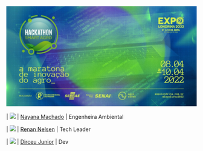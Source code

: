 <img src="https://raw.githubusercontent.com/dirceu-jr/4gro/main/621e379dd629b-lg.jpeg" />

| <img src="https://media4.giphy.com/media/lu01tsQqf1mJuHrFVq/giphy.gif" width="420" /> | <a href="https://www.linkedin.com/in/nayanamachado/">Nayana Machado</a> | Engenheira Ambiental

| <img src="https://media.giphy.com/media/RbDKaczqWovIugyJmW/giphy.gif" width="420" /> | <a href="https://www.linkedin.com/in/renannelsen/">Renan Nelsen</a> | Tech Leader

| <img src="https://media.giphy.com/media/MdA16VIoXKKxNE8Stk/giphy.gif" width="420" /> | <a href="https://www.linkedin.com/in/dirceu-pauka-junior/">Dirceu Junior</a> | Dev